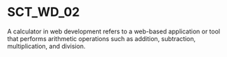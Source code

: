 # SCT_WD_02
A calculator in web development refers to a web-based application or tool that performs arithmetic operations such as addition, subtraction, multiplication, and division. 
